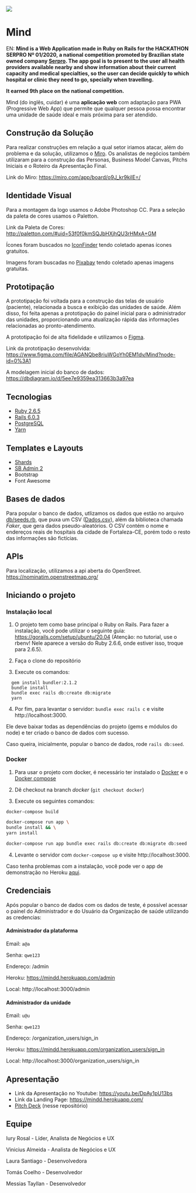 ![](https://i.imgur.com/9GVyOgQ.png)

# Mind

EN:
**Mind is a Web Application made in Ruby on Rails for the HACKATHON SERPRO Nº 01/2020, a national competition promoted by Brazilian state owned company [Serpro](https://www.serpro.gov.br/en/about-serpro). The app goal is to present to the user all health providers available nearby and show information about their current capacity and medical specialties, so the user can decide quickly to which hospital or clinic they need to go, specially when travelling.**

**It earned 9th place on the national competition.**

Mind (do inglês, cuidar) é uma **aplicação web** com adaptação para PWA (Progressive Web App) que permite que qualquer pessoa possa encontrar uma unidade de saúde ideal e mais próxima para ser atendido.

## Construção da Solução
Para realizar construções em relação a qual setor iriamos atacar, além do problema e da solução, utilizamos o
[Miro](https://miro.com/app/board/o9J_kr9kilE=/). Os analistas de negócios também utilizaram para a construção das Personas, Business Model Canvas, Pitchs Iniciais e o Roteiro da Apresentação Final.

Link do Miro: https://miro.com/app/board/o9J_kr9kilE=/

## Identidade Visual
Para a montagem da logo usamos o Adobe Photoshop CC. Para a seleção da paleta de cores usamos o Paletton.

Link da Paleta de Cores: http://paletton.com/#uid=53f0f0kmSQJbHXjhQU3rHMxA+GM

Ícones foram buscados no [IconFinder](https://www.iconfinder.com/) tendo coletado apenas ícones gratuitos.

Imagens foram buscadas no [Pixabay](https://pixabay.com/pt/) tendo coletado apenas imagens gratuitas.

## Prototipação
A prototipação foi voltada para a construção das telas de usuário (paciente), relacionada a busca e exibição das unidades de saúde. Além disso, foi feita apenas a prototipação do painel inicial para o administrador das unidades, proporcionando uma atualização rápida das informações relacionadas ao pronto-atendimento.

A prototipação foi de alta fidelidade e utilizamos o [Figma](https://www.figma.com/).

Link da prototipação desenvolvida:
https://www.figma.com/file/AGANQbe8riuWGoYh0EM1dv/Mind?node-id=0%3A1

A modelagem inicial do banco de dados: https://dbdiagram.io/d/5ee7e9359ea313663b3a97ea

## Tecnologias

* [Ruby 2.6.5](https://www.ruby-lang.org/pt/)
* [Rails 6.0.3](https://rubyonrails.org/)
* [PostgreSQL](https://www.postgresql.org/)
* [Yarn](https://yarnpkg.com/)

## Templates e Layouts

* [Shards](https://designrevision.com/demo/shards/)
* [SB Admin 2](https://github.com/StartBootstrap/startbootstrap-sb-admin-2)
* Bootstrap
* Font Awesome

## Bases de dados

Para popular o banco de dados, utlizamos os dados que estão no arquivo [db/seeds.rb](db/seeds.rb), que puxa um CSV ([Dados.csv](lib/assets/Dados.csv)), além da biblioteca chamada *Faker*, que gera dados pseudo-aleatórios.
O CSV contém o nome e endereços reais de hospitais da cidade de Fortaleza-CE, porém todo o resto das informações são fictícias.

## APIs

Para localização, utilizamos a api aberta do OpenStreet.
https://nominatim.openstreetmap.org/

## Iniciando o projeto

### Instalação local

1. O projeto tem como base principal o Ruby on Rails. Para fazer a instalação, você pode utilizar o seguinte guia: https://gorails.com/setup/ubuntu/20.04
(Atenção: no tutorial, use o rbenv! Nele aparece a versão do Ruby 2.6.6, onde estiver isso, troque para 2.6.5).

2. Faça o clone do repositório

3. Execute os comandos:
```
  gem install bundler:2.1.2
  bundle install
  bundle exec rails db:create db:migrate
  yarn
```

4. Por fim, para levantar o servidor: `bundle exec rails c` e visite http://localhost:3000.


Ele deve baixar todas as dependências do projeto (gems e módulos do node) e ter criado o banco de dados com sucesso.

Caso queira, inicialmente, popular o banco de dados, rode `rails db:seed`.

### Docker

1. Para usar o projeto com docker, é necessário ter instalado o [Docker](https://github.com/docker/docker-ce) e o [Docker compose](https://github.com/docker/compose)

2. Dê checkout na branch *docker* (`git checkout docker`)

3. Execute os seguintes comandos:
```bash
docker-compose build

docker-compose run app \
bundle install && \
yarn install

docker-compose run app bundle exec rails db:create db:migrate db:seed

```
4. Levante o servidor com `docker-compose up` e visite http://localhost:3000.

Caso tenha problemas com a instalação, você pode ver o app de demonstração no Heroku [aqui](https://mindd.herokuapp.com/).

## Credenciais

Após popular o banco de dados com os dados de teste,
é possível acessar o painel do Administrador e do Usuário da Organização de saúde utilizando as credencias:

#### Administrador da plataforma

Email: `a@a`

Senha: `qwe123`

Endereço: /admin

Heroku: https://mindd.herokuapp.com/admin

Local: http://localhost:3000/admin

#### Administrador da unidade

Email: `u@u`

Senha: `qwe123`

Endereço: /organization_users/sign_in

Heroku: https://mindd.herokuapp.com/organization_users/sign_in

Local: http://localhost:3000/organization_users/sign_in

## Apresentação
* Link da Apresentação no Youtube: https://youtu.be/DpAy1pU13bs
* Link da Landing Page: https://mindd.herokuapp.com/
* [Pitch Deck](Pitch%20-%20Serpro.pdf) (nesse repositório)

## Equipe
Iury Rosal - Líder, Analista de Negócios e UX

Vinicius Almeida - Analista de Negócios e UX

Laura Santiago - Desenvolvedora

Tomás Coelho - Desenvolvedor

Messias Tayllan - Desenvolvedor
